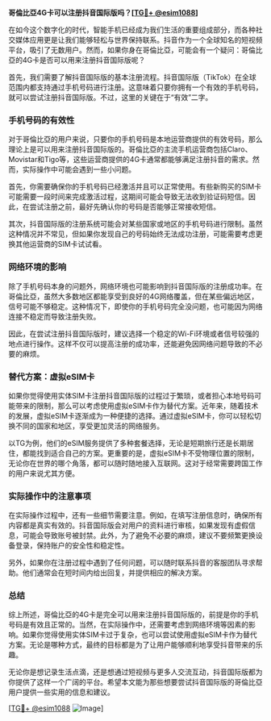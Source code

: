 **哥倫比亞4G卡可以注册抖音国际版吗？[[TG💪+ @esim1088](https://t.me/s/esim1088)]**

在如今这个数字化的时代，智能手机已经成为我们生活的重要组成部分，而各种社交媒体应用更是让我们能够轻松与世界保持联系。抖音作为一个全球知名的短视频平台，吸引了无数用户。然而，如果你身在哥倫比亞，可能会有一个疑问：哥倫比亞的4G卡是否可以用来注册抖音国际版呢？

首先，我们需要了解抖音国际版的基本注册流程。抖音国际版（TikTok）在全球范围内都支持通过手机号码进行注册。这意味着只要你拥有一个有效的手机号码，就可以尝试注册抖音国际版。不过，这里的关键在于“有效”二字。

### 手机号码的有效性

对于哥倫比亞的用户来说，只要你的手机号码是本地运营商提供的有效号码，那么理论上是可以用来注册抖音国际版的。哥倫比亞的主流手机运营商包括Claro、Movistar和Tigo等，这些运营商提供的4G卡通常都能够满足注册抖音的需求。然而，实际操作中可能会遇到一些小问题。

首先，你需要确保你的手机号码已经激活并且可以正常使用。有些新购买的SIM卡可能需要一段时间来完成激活过程，这期间可能会导致无法收到验证码短信。因此，在尝试注册之前，最好先确认你的号码是否能够正常接收短信。

其次，抖音国际版的注册系统可能会对某些国家或地区的手机号码进行限制。虽然这种情况并不常见，但如果你发现自己的号码始终无法成功注册，可能需要考虑更换其他运营商的SIM卡试试看。

### 网络环境的影响

除了手机号码本身的问题外，网络环境也可能影响到抖音国际版的注册成功率。在哥倫比亞，虽然大多数地区都能享受到良好的4G网络覆盖，但在某些偏远地区，信号可能不够稳定。这种情况下，即使你的手机号码完全没问题，也可能因为网络连接不稳定而导致注册失败。

因此，在尝试注册抖音国际版时，建议选择一个稳定的Wi-Fi环境或者信号较强的地点进行操作。这样不仅可以提高注册的成功率，还能避免因网络问题导致的不必要的麻烦。

### 替代方案：虚拟eSIM卡

如果你觉得使用实体SIM卡注册抖音国际版的过程过于繁琐，或者担心本地号码可能带来的限制，那么可以考虑使用虚拟eSIM卡作为替代方案。近年来，随着技术的发展，虚拟eSIM卡逐渐成为一种便捷的选择。通过虚拟eSIM卡，你可以轻松切换不同的国家和地区，享受更加灵活的网络服务。

以TG为例，他们的eSIM服务提供了多种套餐选择，无论是短期旅行还是长期居住，都能找到适合自己的方案。更重要的是，虚拟eSIM卡不受物理位置的限制，无论你在世界的哪个角落，都可以随时随地接入互联网。这对于经常需要跨国工作的用户来说尤其方便。

### 实际操作中的注意事项

在实际操作过程中，还有一些细节需要注意。例如，在填写注册信息时，确保所有内容都是真实有效的。抖音国际版会对用户的资料进行审核，如果发现有虚假信息，可能会导致账号被封禁。此外，为了避免不必要的麻烦，建议不要频繁更换设备登录，保持账户的安全性和稳定性。

另外，如果你在注册过程中遇到了任何问题，可以随时联系抖音的客服团队寻求帮助。他们通常会在短时间内给出回复，并提供相应的解决方案。

### 总结

综上所述，哥倫比亞的4G卡是完全可以用来注册抖音国际版的，前提是你的手机号码是有效且正常的。当然，在实际操作中，还需要考虑到网络环境等因素的影响。如果你觉得使用实体SIM卡过于复杂，也可以尝试使用虚拟eSIM卡作为替代方案。无论是哪种方式，最终的目标都是为了让用户能够顺利地享受抖音带来的乐趣。

无论你是想记录生活点滴，还是想通过短视频与更多人交流互动，抖音国际版都为你提供了这样一个广阔的平台。希望本文能为那些想要尝试抖音国际版的哥倫比亞用户提供一些实用的信息和建议。

[[TG💪+ @esim1088](https://t.me/s/esim1088) ![Image](https://i.postimg.cc/4NQfJmqS/Snipaste-2025-05-13-00-14-12.png)]